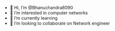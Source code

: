 - 👋 Hi, I’m @Bhanuchandra8090
- 👀 I’m interested in  computer networks 
- 🌱 I’m currently learning 
- 💞️ I’m looking to collaborate on Network engineer 

  

<!---
Bhanuchandra8090/Bhanuchandra8090 is a ✨ special ✨ repository because its `README.md` (this file) appears on your GitHub profile.
You can click the Preview link to take a look at your changes.
--->
